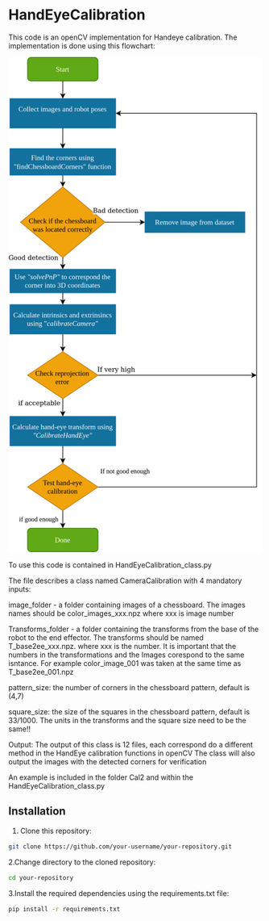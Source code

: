 # HandEyeCalibration

This code is an openCV implementation for Handeye calibration. The implementation is done using this flowchart:

<img src="ReadMe_Images/HandEyeCalibrationFlowChart.png" alt="Flowchart of implementation" style="max-height:50%; width:auto;"/>


To use this code is contained in HandEyeCalibration_class.py

The file describes a class named CameraCalibration with 4 mandatory inputs:

image_folder - a folder containing images of a chessboard. The images names should be color_images_xxx.npz where xxx is image number

Transforms_folder - a folder containing the transforms from the base of the robot to the end effector. The transforms should be named T_base2ee_xxx.npz. where xxx is the number. 
    It is important that the numbers in the transformations and the Images corespond to the same isntance. For example color_image_001 was taken at the same time as T_base2ee_001.npz
    
pattern_size: the number of corners in the chessboard pattern, default is (4,7)

square_size: the size of the squares in the chessboard pattern, default is 33/1000. 
The units in the transforms and the square size need to be the same!!


Output:
The output of this class is 12 files, each correspond do a different method in the HandEye calibration functions in openCV
The class will also output the images with the detected corners for verification


An example is included in the folder Cal2 and within the HandEyeCalibration_class.py

## Installation

1. Clone this repository:
```bash
git clone https://github.com/your-username/your-repository.git
```

2.Change directory to the cloned repository:

```bash
cd your-repository
```

3.Install the required dependencies using the requirements.txt file:

```bash
pip install -r requirements.txt
```

